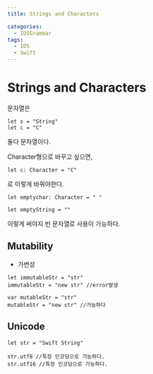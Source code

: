 ```yaml
---
title: Strings and Characters

categories:
  - IOSGrammar
tags:
  - IOS
  - Swift
---
```


# Strings and Characters

문자열은
~~~
let s = "String"
let c = "C" 
~~~
둘다 문자열이다.

Character형으로 바꾸고 싶으면,
~~~
let c: Character = "C"
~~~
로 이렇게 바꿔야한다.

~~~
let emptychar: Character = " "

let emptyString = ""
~~~
이렇게 써야지 빈 문자열로 사용이 가능하다.

## Mutability
- 가변성

~~~
let immutableStr = "str"
immutableStr = "new str" //error발생

var mutableStr = "str"
mutableStr = "new str" //가능하다
~~~

## Unicode

~~~
let str = "Swift String"

str.utf8 //특정 인코딩으로 가능하다.
str.utf16 //특정 인코딩으로 가능하다.
~~~